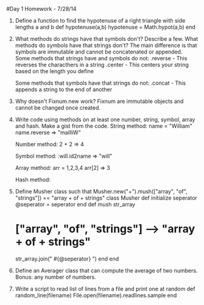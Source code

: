 #Day 1 Homework - 7/28/14

1) Define a function to find the hypotenuse of a right triangle with side lengths a and b
    def hypotenuse(a,b)
    hypotenuse = Math.hypot(a,b)
    end

2) What methods do strings have that symbols don't? Describe a few. What methods do symbols have that strings don't?
    The main difference is that symbols are immutable and cannot be concatenated or appended.
    Some methods that strings have and symbols do not:
     .reverse - This reverses the characthers in a string
     .center - This centers your string based on the length you define

    Some methods that symbols have that strings do not:
     .concat - This appends a string to the end of another

3) Why doesn't Fixnum.new work?
    Fixnum are immutable objects and cannot be changed once created.

4) Write code using methods on at least one number, string, symbol, array and hash. Make a gist from the code.
    String method:
      name = "William"
      name.reverse => "mailliW"

    Number method:
      2 + 2 => 4

    Symbol method:
     :will.id2name => "will"

    Array method:
     arr = 1,2,3,4
     arr[2] => 3

    Hash method:


5) Define Musher class such that Musher.new("+").mush(["array", "of", "strings"]) == "array + of + strings"
    class Musher
  def initialize seperator
    @seperator = seperator
  end
  def mush str_array
    # ["array", "of", "strings"] --> "array + of + strings"
    str_array.join(" #{@seperator} ")
  end
end

6) Define an Averager class that can compute the average of two numbers. Bonus: any number of numbers.

7) Write a script to read list of lines from a file and print one at random
    def random_line(filename)
    File.open(filename).readlines.sample
    end
